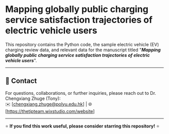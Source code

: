 # Mapping globally public charging service satisfaction trajectories of electric vehicle users 
This repository contains the Python code, the sample electric vehicle (EV) charging review data, and relevant data for the manuscript titled "**_Mapping globally public charging service satisfaction trajectories of electric vehicle users_**".


---

## 📧 Contact  
For questions, collaborations, or further inquiries, please reach out to Dr. Chengxiang Zhuge (Tony):  
✉️ [chengxiang.zhuge@polyu.edu.hk] | 🌐 [https://thetipteam.wixstudio.com/website]  

---

⭐ **If you find this work useful, please consider starring this repository!** ⭐
